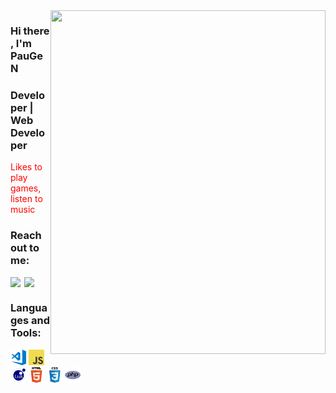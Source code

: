 <img src="https://media.giphy.com/media/VbnUQpnihPSIgIXuZv/giphy-downsized.gif" align="right" width="440" height="550">

  ### Hi there , I'm PauGeN

###  Developer | Web Developer


<font color="red" > Likes to play games, listen to music  </font>

### Reach out to me:

[<img  width="22" src="https://unpkg.com/simple-icons@v4/icons/spotify.svg" align="left" />][spotify]
[<img  width="22" src="https://unpkg.com/simple-icons@v4/icons/instagram.svg" align="left" />][Instagram]

<br />

### Languages and Tools:
<p align="left">
<img src="https://raw.githubusercontent.com/github/explore/80688e429a7d4ef2fca1e82350fe8e3517d3494d/topics/visual-studio-code/visual-studio-code.png"width="25" height="25">
<img src="https://raw.githubusercontent.com/github/explore/80688e429a7d4ef2fca1e82350fe8e3517d3494d/topics/javascript/javascript.png" width="25" height="25"> 
<img src="https://raw.githubusercontent.com/github/explore/80688e429a7d4ef2fca1e82350fe8e3517d3494d/topics/lua/lua.png "width="25" height="25">
<img src="https://raw.githubusercontent.com/github/explore/80688e429a7d4ef2fca1e82350fe8e3517d3494d/topics/html/html.png "width="25" height="25">
<img src="https://raw.githubusercontent.com/github/explore/80688e429a7d4ef2fca1e82350fe8e3517d3494d/topics/css/css.png"width="25" height="25">
<img src="https://raw.githubusercontent.com/github/explore/80688e429a7d4ef2fca1e82350fe8e3517d3494d/topics/php/php.png"width="25" height="25">

</p>
<br />  


[spotify]: https://open.spotify.com/user/21nyhpp3bzqfhhs3v5s347laa
[Instagram]: https://www.instagram.com/emrekyol/?hl=tr
